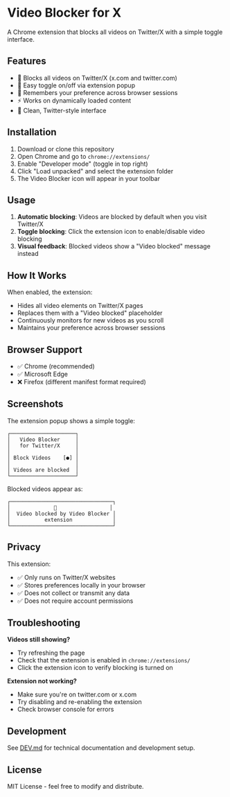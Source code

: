 # Video Blocker for X

A Chrome extension that blocks all videos on Twitter/X with a simple toggle interface.

## Features

- 🚫 Blocks all videos on Twitter/X (x.com and twitter.com)
- 🔄 Easy toggle on/off via extension popup
- 💾 Remembers your preference across browser sessions
- ⚡ Works on dynamically loaded content
- 🎨 Clean, Twitter-style interface

## Installation

1. Download or clone this repository
2. Open Chrome and go to `chrome://extensions/`
3. Enable "Developer mode" (toggle in top right)
4. Click "Load unpacked" and select the extension folder
5. The Video Blocker icon will appear in your toolbar

## Usage

1. **Automatic blocking**: Videos are blocked by default when you visit Twitter/X
2. **Toggle blocking**: Click the extension icon to enable/disable video blocking
3. **Visual feedback**: Blocked videos show a "Video blocked" message instead

## How It Works

When enabled, the extension:
- Hides all video elements on Twitter/X pages
- Replaces them with a "Video blocked" placeholder
- Continuously monitors for new videos as you scroll
- Maintains your preference across browser sessions

## Browser Support

- ✅ Chrome (recommended)
- ✅ Microsoft Edge
- ❌ Firefox (different manifest format required)

## Screenshots

The extension popup shows a simple toggle:
```
┌─────────────────────┐
│   Video Blocker     │
│   for Twitter/X     │
│                     │
│ Block Videos    [●] │
│                     │
│ Videos are blocked  │
└─────────────────────┘
```

Blocked videos appear as:
```
┌─────────────────────────────────┐
│              🚫                 │
│  Video blocked by Video Blocker │
│           extension             │
└─────────────────────────────────┘
```

## Privacy

This extension:
- ✅ Only runs on Twitter/X websites
- ✅ Stores preferences locally in your browser
- ✅ Does not collect or transmit any data
- ✅ Does not require account permissions

## Troubleshooting

**Videos still showing?**
- Try refreshing the page
- Check that the extension is enabled in `chrome://extensions/`
- Click the extension icon to verify blocking is turned on

**Extension not working?**
- Make sure you're on twitter.com or x.com
- Try disabling and re-enabling the extension
- Check browser console for errors

## Development

See [DEV.md](DEV.md) for technical documentation and development setup.

## License

MIT License - feel free to modify and distribute.